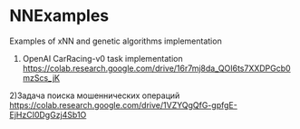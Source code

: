 # NNExamples
Examples of xNN and genetic algorithms implementation 

1) OpenAI  CarRacing-v0 task implementation
https://colab.research.google.com/drive/16r7mj8da_QOI6ts7XXDPGcb0mzScs_jK

2)Задача поиска мошеннических операций
https://colab.research.google.com/drive/1VZYQgQfG-gpfgE-EjHzCI0DgGzj4Sb1O
